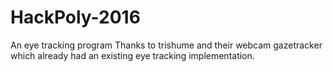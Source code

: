 # HackPoly-2016
An eye tracking program
Thanks to trishume and their webcam gazetracker which already had an existing eye tracking implementation. 
